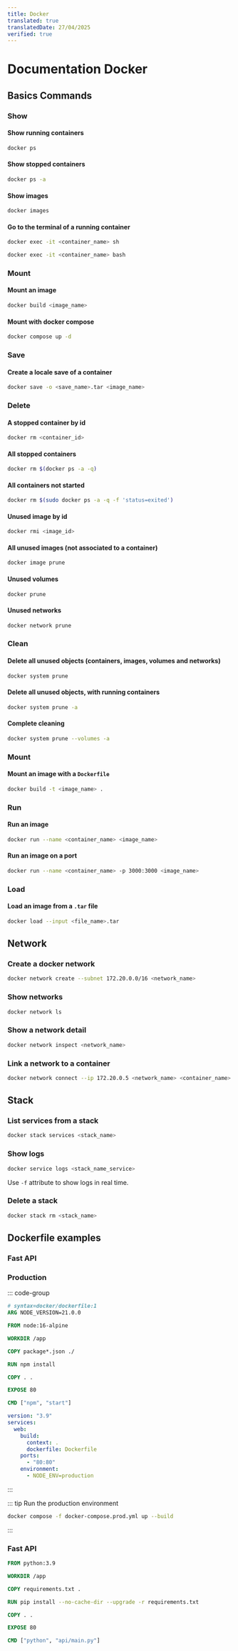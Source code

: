 ```yaml
---
title: Docker
translated: true
translatedDate: 27/04/2025
verified: true
---
```


# Documentation Docker

## Basics Commands

### Show

#### Show running containers
```sh
docker ps
```

#### Show stopped containers
```sh
docker ps -a
```

#### Show images
```sh
docker images
```

#### Go to the terminal of a running container
```sh
docker exec -it <container_name> sh
```

```sh
docker exec -it <container_name> bash
```

### Mount

#### Mount an image
```sh
docker build <image_name>
```

#### Mount with docker compose
```sh
docker compose up -d
```

### Save

#### Create a locale save of a container
```sh
docker save -o <save_name>.tar <image_name>
```

### Delete

#### A stopped container by id
```sh
docker rm <container_id>
```

#### All stopped containers
```sh
docker rm $(docker ps -a -q)
```

#### All containers not started
```sh
docker rm $(sudo docker ps -a -q -f 'status=exited')
```

#### Unused image by id
```sh
docker rmi <image_id>
```

#### All unused images (not associated to a container)
```sh
docker image prune
```

#### Unused volumes
```sh
docker prune
```

#### Unused networks
```sh
docker network prune
```

### Clean

#### Delete all unused objects (containers, images, volumes and networks)
```sh
docker system prune
```

#### Delete all unused objects, with running containers
```sh
docker system prune -a
```

#### Complete cleaning
```sh
docker system prune --volumes -a
```

### Mount

#### Mount an image with a `Dockerfile`
```sh
docker build -t <image_name> .
```

### Run

#### Run an image
```sh
docker run --name <container_name> <image_name>
```

#### Run an image on a port
```sh
docker run --name <container_name> -p 3000:3000 <image_name>
```

### Load

#### Load an image from a `.tar` file
```sh
docker load --input <file_name>.tar
```

## Network

### Create a docker network

```sh
docker network create --subnet 172.20.0.0/16 <network_name>
```

### Show networks
```sh
docker network ls
```

### Show a network detail
```sh
docker network inspect <network_name>
```

### Link a network to a container
```sh
docker network connect --ip 172.20.0.5 <network_name> <container_name>
```

## Stack

### List services from a stack
```sh
docker stack services <stack_name>
```

### Show logs
```sh
docker service logs <stack_name_service>
```
Use `-f` attribute to show logs in real time.

### Delete a stack
```sh
docker stack rm <stack_name>
```

## Dockerfile examples

### Fast API

### Production

::: code-group

```dockerfile [Dockerfile]
# syntax=docker/dockerfile:1
ARG NODE_VERSION=21.0.0

FROM node:16-alpine

WORKDIR /app

COPY package*.json ./

RUN npm install

COPY . .

EXPOSE 80

CMD ["npm", "start"]
```

```yml [docker-compose.prod.yml]
version: "3.9"
services:
  web:
    build:
      context: .
      dockerfile: Dockerfile
    ports:
      - "80:80"
    environment:
      - NODE_ENV=production
```
:::

::: tip Run the production environment
```sh
docker compose -f docker-compose.prod.yml up --build
```
:::

### Fast API
```dockerfile
FROM python:3.9

WORKDIR /app

COPY requirements.txt .

RUN pip install --no-cache-dir --upgrade -r requirements.txt

COPY . .

EXPOSE 80

CMD ["python", "api/main.py"]
```

